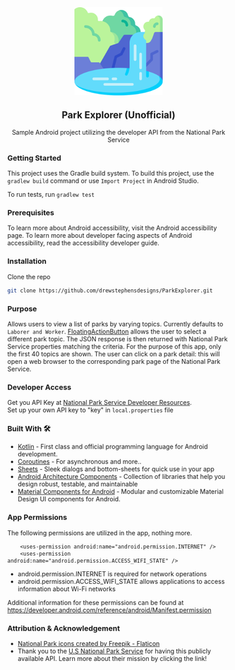 <div align="center">
  <a href="">
    <img src="artwork/national-park.png" alt="Logo" width="200 height="200">
  </a>
</div>

<h2 align="center">Park Explorer (Unofficial)</h2>
<p align="center">Sample Android project utilizing the developer API from the National Park Service</p>

### Getting Started
This project uses the Gradle build system. To build this project, use the ```gradlew build``` command or use ```Import Project``` in Android Studio.

To run tests, run ```gradlew test```

### Prerequisites
To learn more about Android accessibility, visit the Android accessibility page. 
To learn more about developer facing aspects of Android accessibility, read the accessibility developer guide.

### Installation
Clone the repo
   ```sh
   git clone https://github.com/drewstephensdesigns/ParkExplorer.git
   ```

### Purpose
Allows users to view a list of parks by varying topics.  Currently defaults to ```Laborer and Worker```.  [FloatingActionButton](https://developer.android.com/reference/com/google/android/material/floatingactionbutton/FloatingActionButton) allows the user to select a different park topic.  The JSON response is then returned with National Park Service properties matching the criteria.  For the purpose of this app, only the first 40 topics are shown.  The user can click on a park detail: this will open a web browser to the corresponding park page of the National Park Service.

### Developer Access
Get you API Key at [National Park Service Developer Resources](https://www.nps.gov/subjects/developer/get-started.htm).  
Set up your own API key to "key" in ```local.properties``` file

### Built With 🛠
- [Kotlin](https://kotlinlang.org/) - First class and official programming language for Android development.
- [Coroutines](https://kotlinlang.org/docs/reference/coroutines-overview.html) - For asynchronous and more..
- [Sheets](https://github.com/maxkeppeler/sheets) - Sleek dialogs and bottom-sheets for quick use in your app
- [Android Architecture Components](https://developer.android.com/topic/libraries/architecture) - Collection of libraries that help you design robust, testable, and maintainable 
- [Material Components for Android](https://github.com/material-components/material-components-android) - Modular and customizable Material Design UI components for Android.

### App Permissions
The following permissions are utilized in the app, nothing more.
```
    <uses-permission android:name="android.permission.INTERNET" />
    <uses-permission android:name="android.permission.ACCESS_WIFI_STATE" />
```
- android.permission.INTERNET is required for network operations 
- android.permission.ACCESS_WIFI_STATE allows applications to access information about Wi-Fi networks

Additional information for these permissions can be found at https://developer.android.com/reference/android/Manifest.permission

### Attribution &amp; Acknowledgement
- [National Park icons created by Freepik - Flaticon](https://www.flaticon.com/free-icons/national-park)
- Thank you to the [U.S National Park Service](https://www.nps.gov/index.htm) for having this publicly available API.  Learn more about their mission by clicking the link!
